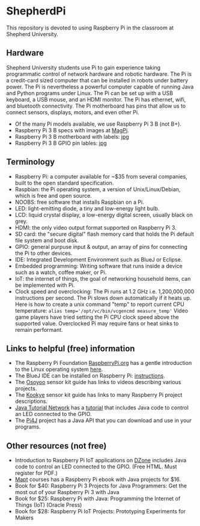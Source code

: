 # ShepherdPi
This repository is devoted to using Raspberry Pi in the classroom at Shepherd University. 

## Hardware
Shepherd University students use Pi to gain experience taking programmatic control of 
network hardware and robotic hardware.
The Pi is a credit-card sized computer that can be installed in robots under battery power.
The Pi is nevertheless a powerful computer capable of running Java and Python programs under Linux. 
The Pi can be set up with a USB keyboard, a USB mouse, and an HDMI monitor.
The Pi has ethernet, wifi, and bluetooth connectivity.
The Pi motherboard has pins that allow us to connect sensors, displays, motors, and even other Pi.
* Of the many Pi models available, we use Raspberry Pi 3 B (not B+).
* Raspberry Pi 3 B specs with images at [MagPi](https://www.raspberrypi.org/magpi/raspberry-pi-3-specs-benchmarks/).
* Raspberry Pi 3 B motherboard with labels: [jpg](images/Raspi3Layout.jpg)
* Raspberry Pi 3 B GPIO pin lables: [jpg](images/raspberry_pi_gpio.jpg)
## Terminology
* Raspberry Pi: a computer available for ~$35 from several companies, built to the open standard specification.
* Raspbian: the Pi operating system, a version of Unix/Linux/Debian, which is free and open source. 
* NOOBS: free software that installs Raspbian on a Pi.
* LED: light-emitting diode, a tiny and low-energy light bulb.
* LCD: liquid crystal display, a low-energy digital screen, usually black on grey.
* HDMI: the only video output format supported on Raspberry Pi 3.
* SD card: the "secure digital" flash memory card that holds the Pi default file system and boot disk.
* GPIO: general purpuse input & output, an array of pins for connecting the Pi to other devices.
* IDE: Integrated Development Environment such as BlueJ or Eclipse.
* Embedded programming: Writing software that runs inside a device such as a watch, coffee maker, or Pi.
* IoT: the internet of things, the goal of networking household items, can be implemented with Pi.
* Clock speed and overclocking: 
The Pi runs at 1.2 GHz i.e. 1,200,000,000 instructions per second.
The Pi slows down automatically if it heats up.
Here is how to create a unix command "temp" to report current CPU temperature:
```alias temp='/opt/vc/bin/vcgencmd measure_temp'```
Video game players have tried setting the Pi CPU clock speed above the supported value.
Overclocked Pi may require fans or heat sinks to remain performant.
## Links to helpful (free) information
* The Raspberry Pi Foundation [RaspberryPi.org](https://www.raspberrypi.org/)
has a gentle introduction to the Linux operating system 
[here](https://www.raspberrypi.org/documentation/linux/).
* The BlueJ IDE can be installed on Raspberry Pi:
[instructions](https://www.bluej.org/raspberrypi/).
* The [Osoyoo](http://osoyoo.com/2017/07/13/raspberry-pi-3-starter-learning-kit-introduction/) 
sensor kit guide has links to videos describing various projects.
* The [Kookye](http://kookye.com/category/tutorials/rapsberry-pi-projects/)
sensor kit guide has links to many Raspberry Pi project descriptions.
* [Java Tutorial Network](https://javatutorial.net/category/raspberry-pi-java) 
has a [tutorial](https://javatutorial.net/raspberry-pi-java-tutorial) 
that includes Java code to control an LED connected to the GPIO. 
* The [Pi4J](http://pi4j.com/) project
has a Java API that you can download and use in your programs.
## Other resources (not free)
* Introduction to Raspberry Pi IoT applications
on [DZone](https://dzone.com/refcardz/iot-applications-with-java-and-raspberry-pi?chapter=1)
includes Java code to control an LED connected to the GPIO. (Free HTML. Must register for PDF.)
* [Mapt](https://www.packtpub.com/mapt/book/hardware_and_creative/9781786462121)
courses has a Raspberry Pi ebook with Java projects for $16.
* Book for $40:
Raspberry Pi 3 Projects for Java Programmers: Get the most out of your Raspberry Pi 3 with Java
* Book for $25:
Raspberry Pi with Java: Programming the Internet of Things (IoT) (Oracle Press)
* Book for $28:
Raspberry Pi IoT Projects: Prototyping Experiments for Makers
